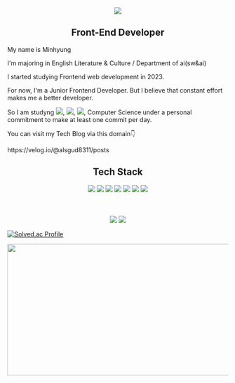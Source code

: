 <div align="center">
<img src="https://capsule-render.vercel.app/api?type=waving&color=auto&height=300&section=header&text=Hi👋%20I'm%20Minhyung&fontSize=60"/>
</div>

<h2 align="center">Front-End Developer</h2>

<div>
  <p>My name is Minhyung</p>
  <p>I'm majoring in English Literature & Culture / Department of ai(sw&ai)</p>
  <p>I started studying Frontend web development in 2023.</p>
  <p>For now, I'm a Junior Frontend Developer. But I believe that constant effort makes me a better developer.</p>
  <p>So I am studyng <img src="https://img.shields.io/badge/TypeScript-3178C6?style=flat&logo=TypeScript&logoColor=white"/>, <img src="https://img.shields.io/badge/React-61DAFB?style=flat&logo=React&logoColor=white"/>, <img src="https://img.shields.io/badge/Next.js-000000?style=flat&logo=nextdotjs&logoColor=white"/>, Computer Science under a personal commitment to make at least one commit per day.</p>
  <p>You can visit my Tech Blog via this domain👇</p>
  <p>https://velog.io/@alsgud8311/posts</p>
</div>

<div align="center">
<h2>Tech Stack</h2>
<img src="https://img.shields.io/badge/TypeScript-3178C6?style=flat&logo=TypeScript&logoColor=white"/>
<img src="https://img.shields.io/badge/React-61DAFB?style=flat&logo=React&logoColor=white"/>
<img src="https://img.shields.io/badge/Next.js-000000?style=flat&logo=nextdotjs&logoColor=white"/>
<img src="https://img.shields.io/badge/Python-3776AB?style=flat&logo=python&logoColor=white"/>
<img src="https://img.shields.io/badge/JavaScript-F7DF1E?style=flat&logo=javascript&logoColor=white"/>
<img src="https://img.shields.io/badge/HTML5-E34F26?style=flat&logo=HTML5&logoColor=white" />
<img src="https://img.shields.io/badge/CSS3-1572B6?style=flat&logo=CSS3&logoColor=white" />
</br></br></br></br>
</div>

<div align="center">
<img src="https://github-readme-stats.vercel.app/api/top-langs/?username=alsgud8311&layout=compact">
<img src="https://github-readme-stats.vercel.app/api?username=alsgud8311&show_icons=true">
</div>


[![Solved.ac Profile](http://mazassumnida.wtf/api/v2/generate_badge?boj=dup33333)](https://solved.ac/dup33333/)



<a href="https://github.com/devxb/gitanimals">
<img
  src="https://render.gitanimals.org/farms/alsgud8311"
  width="600"
  height="300"
/>
</a>

<!--
**alsgud8311/alsgud8311** is a ✨ _special_ ✨ repository because its `README.md` (this file) appears on your GitHub profile.

Here are some ideas to get you started:

- 🔭 I’m currently working on ...
- 🌱 I’m currently learning ...
- 👯 I’m looking to collaborate on ...
- 🤔 I’m looking for help with ...
- 💬 Ask me about ...
- 📫 How to reach me: ...
- 😄 Pronouns: ...
- ⚡ Fun fact: ...
-->
